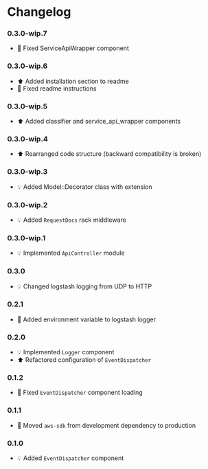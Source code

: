 # Changelog

### 0.3.0-wip.7
- :hammer: Fixed ServiceApiWrapper component

### 0.3.0-wip.6
- :arrow_up: Added installation section to readme
- :hammer: Fixed readme instructions

### 0.3.0-wip.5
- :arrow_up: Added classifier and service_api_wrapper components

### 0.3.0-wip.4
- :arrow_up: Rearranged code structure (backward compatibility is broken)

### 0.3.0-wip.3
- :bulb: Added Model::Decorator class with extension

### 0.3.0-wip.2
- :bulb: Added `RequestDocs` rack middleware

### 0.3.0-wip.1
- :bulb: Implemented `ApiController` module

### 0.3.0
- :bulb: Changed logstash logging from UDP to HTTP

### 0.2.1
- :hammer: Added environment variable to logstash logger

### 0.2.0
- :bulb: Implemented `Logger` component
- :arrow_up: Refactored configuration of `EventDispatcher`

### 0.1.2
- :hammer: Fixed `EventDispatcher` component loading

### 0.1.1
- :hammer: Moved `aws-sdk` from development dependency to production

### 0.1.0
- :bulb: Added `EventDispatcher` component
